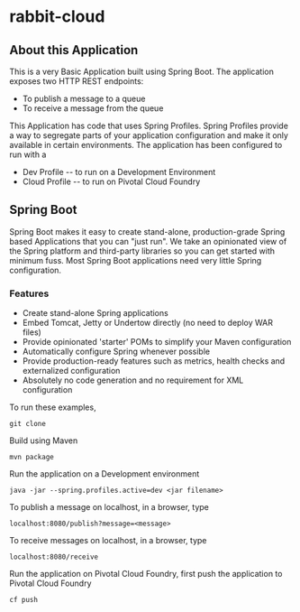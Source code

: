 # rabbit-cloud

## About this Application
This is a very Basic Application built using Spring Boot. The application exposes two HTTP REST endpoints:
* To publish a message to a queue
* To receive a message from the queue

This Application has code that uses Spring Profiles. Spring Profiles provide a way to segregate parts of your application configuration and make it only available in certain environments. The application has been configured to run with a 
* Dev Profile -- to run on a Development Environment
* Cloud Profile -- to run on Pivotal Cloud Foundry

## Spring Boot
Spring Boot makes it easy to create stand-alone, production-grade Spring based Applications that you can "just run". We take an opinionated view of the Spring platform and third-party libraries so you can get started with minimum fuss. Most Spring Boot applications need very little Spring configuration.
### Features
* Create stand-alone Spring applications
* Embed Tomcat, Jetty or Undertow directly (no need to deploy WAR files)
* Provide opinionated 'starter' POMs to simplify your Maven configuration
* Automatically configure Spring whenever possible
* Provide production-ready features such as metrics, health checks and externalized configuration
* Absolutely no code generation and no requirement for XML configuration

To run these examples,

`git clone`


Build using Maven

`mvn package`


Run the application on a Development environment

`java -jar --spring.profiles.active=dev <jar filename>`


To publish a message on localhost, in a browser, type

`localhost:8080/publish?message=<message>`


To receive messages on localhost, in a browser, type

`localhost:8080/receive`


Run the application on Pivotal Cloud Foundry, first push the application to Pivotal Cloud Foundry

`cf push`
